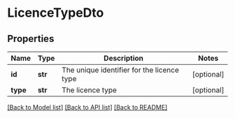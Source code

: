 # LicenceTypeDto

## Properties
Name | Type | Description | Notes
------------ | ------------- | ------------- | -------------
**id** | **str** | The unique identifier for the licence type | [optional] 
**type** | **str** | The licence type | [optional] 

[[Back to Model list]](../README.md#documentation-for-models) [[Back to API list]](../README.md#documentation-for-api-endpoints) [[Back to README]](../README.md)

